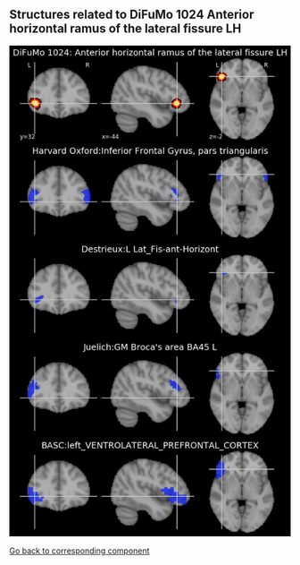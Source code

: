 


## Structures related to DiFuMo 1024 Anterior horizontal ramus of the lateral fissure LH

![772](772.jpg "Structures related to DiFuMo 1024 Anterior horizontal ramus of the lateral fissure LH")

[Go back to corresponding component](https://parietal-inria.github.io/DiFuMo/1024/html/772.html)